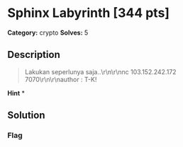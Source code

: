 # Sphinx Labyrinth [344 pts]

**Category:** crypto
**Solves:** 5

## Description
>Lakukan seperlunya saja..\r\n\r\nnc 103.152.242.172 7070\r\n\r\nauthor : T-K!

**Hint**
* 

## Solution

### Flag

